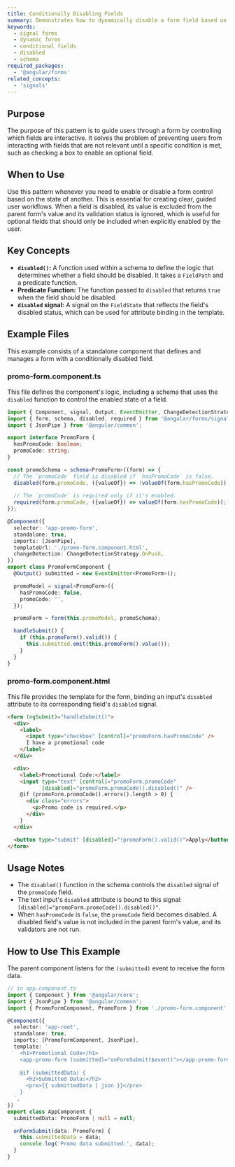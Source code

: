 ```yaml
---
title: Conditionally Disabling Fields
summary: Demonstrates how to dynamically disable a form field based on the value of another field using the `disabled` function in a signal form schema.
keywords:
  - signal forms
  - dynamic forms
  - conditional fields
  - disabled
  - schema
required_packages:
  - '@angular/forms'
related_concepts:
  - 'signals'
---
```


## Purpose

The purpose of this pattern is to guide users through a form by controlling which fields are interactive. It solves the problem of preventing users from interacting with fields that are not relevant until a specific condition is met, such as checking a box to enable an optional field.

## When to Use

Use this pattern whenever you need to enable or disable a form control based on the state of another. This is essential for creating clear, guided user workflows. When a field is disabled, its value is excluded from the parent form's value and its validation status is ignored, which is useful for optional fields that should only be included when explicitly enabled by the user.

## Key Concepts

- **`disabled()`:** A function used within a schema to define the logic that determines whether a field should be disabled. It takes a `FieldPath` and a predicate function.
- **Predicate Function:** The function passed to `disabled` that returns `true` when the field should be disabled.
- **`disabled` signal:** A signal on the `FieldState` that reflects the field's disabled status, which can be used for attribute binding in the template.

## Example Files

This example consists of a standalone component that defines and manages a form with a conditionally disabled field.

### promo-form.component.ts

This file defines the component's logic, including a schema that uses the `disabled` function to control the enabled state of a field.

```typescript
import { Component, signal, Output, EventEmitter, ChangeDetectionStrategy } from '@angular/core';
import { form, schema, disabled, required } from '@angular/forms/signals';
import { JsonPipe } from '@angular/common';

export interface PromoForm {
  hasPromoCode: boolean;
  promoCode: string;
}

const promoSchema = schema<PromoForm>((form) => {
  // The `promoCode` field is disabled if `hasPromoCode` is false.
  disabled(form.promoCode, ({valueOf}) => !valueOf(form.hasPromoCode));
  
  // The `promoCode` is required only if it's enabled.
  required(form.promoCode, ({valueOf}) => valueOf(form.hasPromoCode));
});

@Component({
  selector: 'app-promo-form',
  standalone: true,
  imports: [JsonPipe],
  templateUrl: './promo-form.component.html',
  changeDetection: ChangeDetectionStrategy.OnPush,
})
export class PromoFormComponent {
  @Output() submitted = new EventEmitter<PromoForm>();

  promoModel = signal<PromoForm>({
    hasPromoCode: false,
    promoCode: '',
  });

  promoForm = form(this.promoModel, promoSchema);

  handleSubmit() {
    if (this.promoForm().valid()) {
      this.submitted.emit(this.promoForm().value());
    }
  }
}
```

### promo-form.component.html

This file provides the template for the form, binding an input's `disabled` attribute to its corresponding field's `disabled` signal.

```html
<form (ngSubmit)="handleSubmit()">
  <div>
    <label>
      <input type="checkbox" [control]="promoForm.hasPromoCode" />
      I have a promotional code
    </label>
  </div>

  <div>
    <label>Promotional Code:</label>
    <input type="text" [control]="promoForm.promoCode" 
           [disabled]="promoForm.promoCode().disabled()" />
    @if (promoForm.promoCode().errors().length > 0) {
      <div class="errors">
        <p>Promo code is required.</p>
      </div>
    }
  </div>

  <button type="submit" [disabled]="!promoForm().valid()">Apply</button>
</form>
```

## Usage Notes

- The `disabled()` function in the schema controls the `disabled` signal of the `promoCode` field.
- The text input's `disabled` attribute is bound to this signal: `[disabled]="promoForm.promoCode().disabled()"`.
- When `hasPromoCode` is `false`, the `promoCode` field becomes disabled. A disabled field's value is not included in the parent form's value, and its validators are not run.

## How to Use This Example

The parent component listens for the `(submitted)` event to receive the form data.

```typescript
// in app.component.ts
import { Component } from '@angular/core';
import { JsonPipe } from '@angular/common';
import { PromoFormComponent, PromoForm } from './promo-form.component';

@Component({
  selector: 'app-root',
  standalone: true,
  imports: [PromoFormComponent, JsonPipe],
  template: `
    <h1>Promotional Code</h1>
    <app-promo-form (submitted)="onFormSubmit($event)"></app-promo-form>
    
    @if (submittedData) {
      <h2>Submitted Data:</h2>
      <pre>{{ submittedData | json }}</pre>
    }
  `,
})
export class AppComponent {
  submittedData: PromoForm | null = null;

  onFormSubmit(data: PromoForm) {
    this.submittedData = data;
    console.log('Promo data submitted:', data);
  }
}
```
